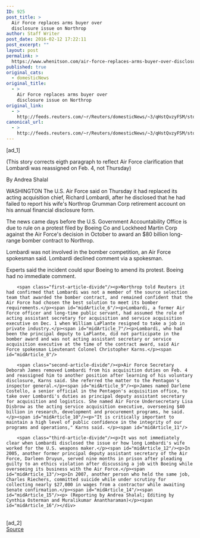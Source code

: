 ```yaml
---
ID: 925
post_title: >
  Air Force replaces arms buyer over
  disclosure issue on Northrop
author: Staff Writer
post_date: 2016-02-12 17:22:11
post_excerpt: ""
layout: post
permalink: >
  https://www.whenitson.com/air-force-replaces-arms-buyer-over-disclosure-issue-on-northrop/
published: true
original_cats:
  - domesticNews
original_title:
  - >
    Air Force replaces arms buyer over
    disclosure issue on Northrop
original_link:
  - >
    http://feeds.reuters.com/~r/Reuters/domesticNews/~3/qHstQvzyFSM/story01.htm
canonical_url:
  - >
    http://feeds.reuters.com/~r/Reuters/domesticNews/~3/qHstQvzyFSM/story01.htm
---
```

 [ad_1]
<br><div id="articleText">
<span id="midArticle_start"/>

<span class="focusParagraph" readability="4"><p> (This story corrects eigth paragraph to reflect Air Force clarification that Lombardi was reassigned on Feb. 4, not Thursday)</p></span><span id="midArticle_0"/><p>By Andrea Shalal</p><span id="midArticle_1"/><p><span class="articleLocation">WASHINGTON</span> The U.S. Air Force said on Thursday it had replaced its acting acquisition chief, Richard Lombardi, after he disclosed that he had failed to report his wife's Northrop Grumman Corp retirement account on his annual financial disclosure form.</p><span id="midArticle_2"/><p>The news came days before the U.S. Government Accountability Office is due to rule on a protest filed by Boeing Co and Lockheed Martin Corp against the Air Force's decision in October to award an $80 billion long-range bomber contract to Northrop.</p><span id="midArticle_3"/><p>Lombardi was not involved in the bomber competition, an Air Force spokesman said. Lombardi declined comment via a spokesman.</p><span id="midArticle_4"/><p>Experts said the incident could spur Boeing to amend its protest. Boeing had no immediate comment.</p><span id="midArticle_5"/>
        
        <span class="first-article-divide"/><p>Northrop told Reuters it had confirmed that Lombardi was not a member of the source selection team that awarded the bomber contract, and remained confident that the Air Force had chosen the best solution to meet its bomber requirements.</p><span id="midArticle_6"/><p>Lombardi, a former Air Force officer and long-time public servant, had assumed the role of acting assistant secretary for acquisition and service acquisition executive on Dec. 1 when William LaPlante resigned to take a job in private industry.</p><span id="midArticle_7"/><p>Lombardi, who had been the principal deputy to LaPlante, did not participate in the bomber award and was not acting assistant secretary or service acquisition executive at the time of the contract award, said Air Force spokesman Lieutenant Colonel Christopher Karns.</p><span id="midArticle_8"/>
        
        <span class="second-article-divide"/><p>Air Force Secretary Deborah James removed Lombardi from his acquisition duties on Feb. 4 and reassigned him to another position after learning of his voluntary disclosure, Karns said. She referred the matter to the Pentagon's inspector general.</p><span id="midArticle_9"/><p>James named Darlene Costello, a senior official in the Pentagon's acquisition office, to take over Lombardi's duties as principal deputy assistant secretary for acquisition and logistics. She named Air Force Undersecretary Lisa Disbrow as the acting service acquisition executive, overseeing $40 billion in research, development and procurement programs, he said.</p><span id="midArticle_10"/><p>"It is critically important to maintain a high level of public confidence in the integrity of our programs and operations," Karns said. </p><span id="midArticle_11"/>
        
        <span class="third-article-divide"/><p>It was not immediately clear when Lombardi disclosed the issue or how long Lombardi's wife worked for the U.S. weapons maker.</p><span id="midArticle_12"/><p>In 2005, another former principal deputy assistant secretary of the Air Force, Darleen Druyun, served nine months in prison after pleading guilty to an ethics violation after discussing a job with Boeing while overseeing its business with the Air Force.</p><span id="midArticle_13"/><p>In 2007, another person who held the same job, Charles Riechers, committed suicide while under scrutiny for collecting nearly $27,000 in wages from a contractor while awaiting Senate confirmation.</p><span id="midArticle_14"/><span id="midArticle_15"/><p> (Reporting by Andrea Shalal; Editing by Cynthia Osterman and Muralikumar Anantharaman)</p><span id="midArticle_16"/></div>
<br>[ad_2]
<br><a href="http://feeds.reuters.com/~r/Reuters/domesticNews/~3/qHstQvzyFSM/story01.htm">Source </a>